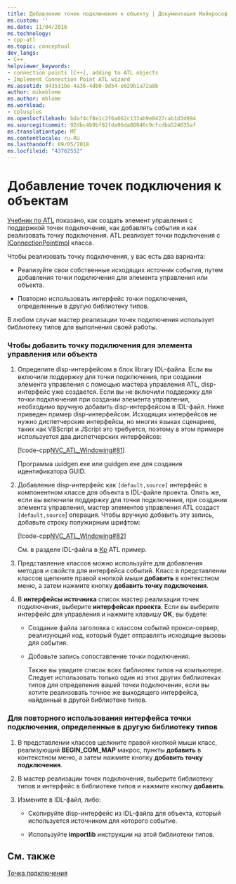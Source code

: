 ```yaml
---
title: Добавление точек подключения к объекту | Документация Майкрософт
ms.custom: ''
ms.date: 11/04/2016
ms.technology:
- cpp-atl
ms.topic: conceptual
dev_langs:
- C++
helpviewer_keywords:
- connection points [C++], adding to ATL objects
- Implement Connection Point ATL wizard
ms.assetid: 843531be-4a36-4db0-9d54-e029b1a72a8b
author: mikeblome
ms.author: mblome
ms.workload:
- cplusplus
ms.openlocfilehash: bdaf4cf8e1c2f6a062c133ab9e0427cab1d3d094
ms.sourcegitcommit: 92dbc4b9bf82fda96da80846c9cfcdba524035af
ms.translationtype: MT
ms.contentlocale: ru-RU
ms.lasthandoff: 09/05/2018
ms.locfileid: "43762552"
---
```

# <a name="adding-connection-points-to-an-object"></a>Добавление точек подключения к объектам

[Учебник по ATL](../atl/active-template-library-atl-tutorial.md) показано, как создать элемент управления с поддержкой точек подключения, как добавлять события и как реализовать точку подключения. ATL реализует точки подключения с [IConnectionPointImpl](../atl/reference/iconnectionpointimpl-class.md) класса.

Чтобы реализовать точку подключения, у вас есть два варианта:

- Реализуйте свои собственные исходящих источник события, путем добавления точки подключения для элемента управления или объекта.

- Повторно использовать интерфейс точки подключения, определенные в другую библиотеку типов.

В любом случае мастер реализации точек подключения использует библиотеку типов для выполнения своей работы.

### <a name="to-add-a-connection-point-to-a-control-or-object"></a>Чтобы добавить точку подключения для элемента управления или объекта

1. Определите disp-интерфейсом в блок library IDL-файла. Если вы включили поддержку для точки подключения, при создании элемента управления с помощью мастера управления ATL, disp-интерфейс уже создается. Если вы не включили поддержку для точки подключения при создании элемента управления, необходимо вручную добавить disp-интерфейсом в IDL-файл. Ниже приведен пример disp-интерфейсом. Исходящих интерфейсов не нужно диспетчерские интерфейсы, но многих языках сценариев, таких как VBScript и JScript это требуется, поэтому в этом примере используется два диспетчерских интерфейсов:

     [!code-cpp[NVC_ATL_Windowing#81](../atl/codesnippet/cpp/adding-connection-points-to-an-object_1.idl)]

     Программа uuidgen.exe или guidgen.exe для создания идентификатора GUID.

2. Добавление disp-интерфейс как `[default,source]` интерфейс в компонентном классе для объекта в IDL-файле проекта. Опять же, если вы включили поддержку для точки подключения, при создании элемента управления, мастер элементов управления ATL создаст `[default,source`] операция. Чтобы вручную добавить эту запись, добавьте строку полужирным шрифтом:

     [!code-cpp[NVC_ATL_Windowing#82](../atl/codesnippet/cpp/adding-connection-points-to-an-object_2.idl)]

     См. в разделе IDL-файла в [Кр](../visual-cpp-samples.md) ATL пример.

3. Представление классов можно используйте для добавления методов и свойств для интерфейса событий. Класс в представлении классов щелкните правой кнопкой мыши **добавить** в контекстном меню, а затем нажмите кнопку **добавить точку подключения**.

4. В **интерфейсы источника** список мастер реализации точек подключения, выберите **интерфейсах проекта**. Если вы выберите интерфейс для управления и нажмите клавишу **ОК**, вы будете:

   - Создание файла заголовка с классом событий прокси-сервер, реализующий код, который будет отправлять исходящие вызовы для события.

   - Добавьте запись сопоставление точки подключения.

     Также вы увидите список всех библиотек типов на компьютере. Следует использовать только один из этих других библиотеках типов для определения вашей точки подключения, если вы хотите реализовать точное же выходящего интерфейса, найденный в другой библиотеке типов.

### <a name="to-reuse-a-connection-point-interface-defined-in-another-type-library"></a>Для повторного использования интерфейса точки подключения, определенные в другую библиотеку типов

1. В представлении классов щелкните правой кнопкой мыши класс, реализующий **BEGIN_COM_MAP** макрос, пункты **добавить** в контекстном меню, а затем нажмите кнопку **добавить точку подключения**.

2. В мастер реализации точек подключения, выберите библиотеку типов и интерфейс в библиотеке типов и нажмите кнопку **добавить**.

3. Измените в IDL-файл, либо:

   - Скопируйте disp-интерфейс из IDL-файла для объекта, который используется источником для которого событие.

   - Используйте **importlib** инструкции на этой библиотеки типов.

## <a name="see-also"></a>См. также

[Точка подключения](../atl/atl-connection-points.md)

